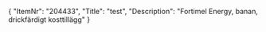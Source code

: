 {
  "ItemNr": "204433",
  "Title": "test",
  "Description": "Fortimel Energy, banan, drickfärdigt kosttillägg"
}